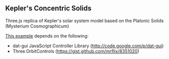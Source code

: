 Kepler's Concentric Solids
----------------------------------------------------------------------------------
Three.js replica of Kepler's solar system model based on the Platonic Solids (Mysterium Cosmographicum)

[This example](http://13.91.141.66/) depends on the following:

 * dat-gui JavaScript Controller Library (http://code.google.com/p/dat-gui) 
 * Three.OrbitControls (https://gist.github.com/mrflix/8351020)

